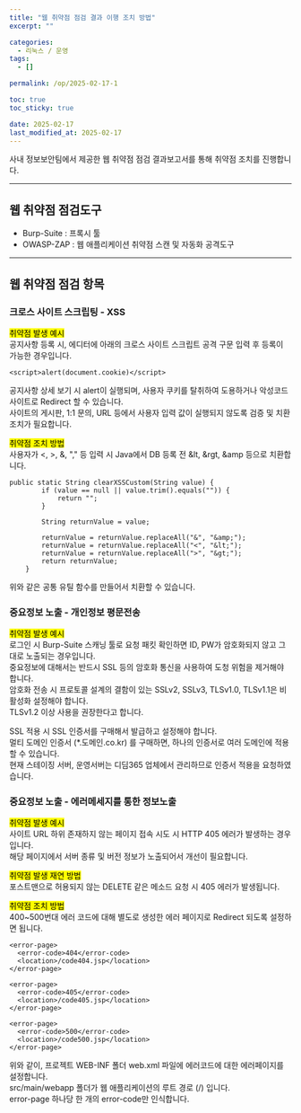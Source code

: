 ```yaml
---
title: "웹 취약점 점검 결과 이행 조치 방법"
excerpt: ""

categories:
  - 리눅스 / 운영
tags:
  - []

permalink: /op/2025-02-17-1

toc: true
toc_sticky: true

date: 2025-02-17
last_modified_at: 2025-02-17
---
```


사내 정보보안팀에서 제공한 웹 취약점 점검 결과보고서를 통해 취약점 조치를 진행합니다.

---

## 웹 취약점 점검도구
- Burp-Suite : 프록시 툴
- OWASP-ZAP : 웹 애플리케이션 취약점 스캔 및 자동화 공격도구

---

## 웹 취약점 점검 항목

### 크로스 사이트 스크립팅 - XSS
<mark>취약점 발생 예시</mark>  
공지사항 등록 시, 에디터에 아래의 크로스 사이트 스크립트 공격 구문 입력 후 등록이 가능한 경우입니다.
```
<script>alert(document.cookie)</script>
```
공지사항 상세 보기 시 alert이 실행되며, 사용자 쿠키를 탈취하여 도용하거나 악성코드 사이트로 Redirect 할 수 있습니다.  
사이트의 게시판, 1:1 문의, URL 등에서 사용자 입력 값이 실행되지 않도록 검증 및 치환 조치가 필요합니다.

<mark>취약점 조치 방법</mark>  
사용자가 <, >, &, "," 등 입력 시 Java에서 DB 등록 전 &lt, &rgt, &amp 등으로 치환합니다.  
```
public static String clearXSSCustom(String value) {
		if (value == null || value.trim().equals("")) {
			return "";
		}

		String returnValue = value;

		returnValue = returnValue.replaceAll("&", "&amp;");
		returnValue = returnValue.replaceAll("<", "&lt;");
		returnValue = returnValue.replaceAll(">", "&gt;");
		return returnValue;
	}
```
위와 같은 공통 유틸 함수를 만들어서 치환할 수 있습니다.

### 중요정보 노출 - 개인정보 평문전송
<mark>취약점 발생 예시</mark>  
로그인 시 Burp-Suite 스캐닝 툴로 요청 패킷 확인하면 ID, PW가 암호화되지 않고 그대로 노출되는 경우입니다.  
중요정보에 대해서는 반드시 SSL 등의 암호화 통신을 사용하여 도청 위험을 제거해야 합니다.  
암호화 전송 시 프로토콜 설계의 결함이 있는 SSLv2, SSLv3, TLSv1.0, TLSv1.1은 비활성화 설정해야 합니다.  
TLSv1.2 이상 사용을 권장한다고 합니다.

SSL 적용 시 SSL 인증서를 구매해서 발급하고 설정해야 합니다.  
멀티 도메인 인증서 (*.도메인.co.kr) 를 구매하면, 하나의 인증서로 여러 도메인에 적용할 수 있습니다.  
현재 스테이징 서버, 운영서버는 디딤365 업체에서 관리하므로 인증서 적용을 요청하였습니다.

### 중요정보 노출 - 에러메세지를 통한 정보노출
<mark>취약점 발생 예시</mark>  
사이트 URL 하위 존재하지 않는 페이지 접속 시도 시 HTTP 405 에러가 발생하는 경우입니다.  
해당 페이지에서 서버 종류 및 버전 정보가 노출되어서 개선이 필요합니다.

<mark>취약점 발생 재연 방법</mark>  
포스트맨으로 허용되지 않는 DELETE 같은 메소드 요청 시 405 에러가 발생됩니다.

<mark>취약점 조치 방법</mark>  
400~500번대 에러 코드에 대해 별도로 생성한 에러 페이지로 Redirect 되도록 설정하면 됩니다.
```
<error-page>
  <error-code>404</error-code>
  <location>/code404.jsp</location>
</error-page>

<error-page>
  <error-code>405</error-code>
  <location>/code405.jsp</location>
</error-page>

<error-page>
  <error-code>500</error-code>
  <location>/code500.jsp</location>
</error-page>
```
위와 같이, 프로젝트 WEB-INF 폴더 web.xml 파일에 에러코드에 대한 에러페이지를 설정합니다.  
src/main/webapp 폴더가 웹 애플리케이션의 루트 경로 (/) 입니다.  
error-page 하나당 한 개의 error-code만 인식합니다.
